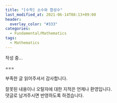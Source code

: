 ```yaml
---
title: "[수학] 소수와 합성수"
last_modified_at: 2021-06-14T08:13+09:00
header:
  overlay_color: "#333"
categories:
  - Fundamental/Mathematics
tags:
  - Mathematics
---
```


작성 중...

===

부족한 글 읽어주셔서 감사합니다.

잘못된 내용이나 오탈자에 대한 지적은 언제나 환영입니다.  
댓글로 남겨주시면 반영하도록 하겠습니다.
